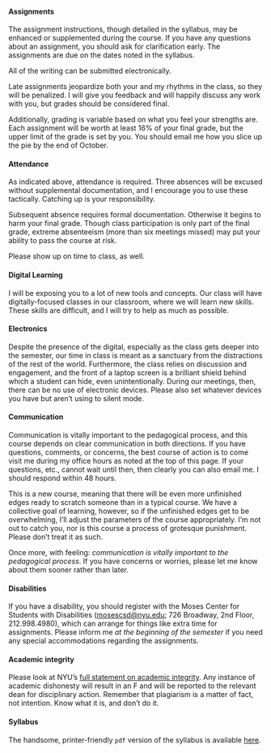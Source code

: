#### Assignments

The assignment instructions, though detailed in the syllabus, may be enhanced
or supplemented during the course. If you have any questions about an
assignment, you should ask for clarification early. The assignments are due on
the dates noted in the syllabus. 
    
All of the writing can be submitted electronically.
    
Late assignments jeopardize both your and my rhythms in the class, so they will
be penalized. I will give you feedback and will happily discuss any work with
you, but grades should be considered final.

Additionally, grading is variable based on what you feel your strengths are.
Each assignment will be worth at least 16% of your final grade, but the upper
limit of the grade is set by you. You should email me how you slice up the pie
by the end of October.

#### Attendance

As indicated above, attendance is required. Three absences will be excused
without supplemental documentation, and I encourage you to use these
tactically. Catching up is your responsibility.

Subsequent absence requires formal documentation. Otherwise it begins to harm
your final grade. Though class participation is only part of the final grade,
extreme absenteeism (more than six meetings missed) may put your ability to
pass the course at risk.

Please show up on time to class, as well.

#### Digital Learning

I will be exposing you to a lot of new tools and concepts. Our class will have
digitally-focused classes in our classroom, where we will learn new skills.
These skills are difficult, and I will try to help as much as possible.

#### Electronics

Despite the presence of the digital, especially as the class gets deeper into
the semester, our time in class is meant as a sanctuary from the distractions
of the rest of the world. Furthermore, the class relies on discussion and
engagement, and the front of a laptop screen is a brilliant shield behind which
a student can hide, even unintentionally. During our meetings, then, there can
be no use of electronic devices. Please also set whatever devices you have but
aren’t using to silent mode.

#### Communication

Communication is vitally important to the pedagogical process, and this course
depends on clear communication in both directions. If you have questions,
comments, or concerns, the best course of action is to come visit me during my
office hours as noted at the top of this page. If your questions, etc., cannot
wait until then, then clearly you can also email me.  I should respond within
48 hours.

This is a new course, meaning that there will be even more unfinished edges
ready to scratch someone than in a typical course. We have a collective goal of
learning, however, so if the unfinished edges get to be overwhelming, I’ll
adjust the parameters of the course appropriately. I’m not out to catch you,
nor is this course a process of grotesque punishment.  Please don’t treat it as
such.

Once more, with feeling: *communication is vitally important to the pedagogical
process*. If you have concerns or worries, please let me know about them sooner
rather than later.

#### Disabilities

If you have a disability, you should register with the Moses Center for
Students with Disabilities (mosescsd@nyu.edu; 726 Broadway, 2nd Floor,
212.998.4980), which can arrange for things like extra time for assignments.
Please inform me *at the beginning of the semester* if you need any special
accommodations regarding the assignments.

#### Academic integrity

Please look at NYU’s [full statement on academic
integrity](http://cas.nyu.edu/page/academicintegrity).  Any instance of
academic dishonesty will result in an F and will be reported to the relevant
dean for disciplinary action. Remember that plagiarism is a matter of fact, not
intention. Know what it is, and don’t do it.

#### Syllabus

The handsome, printer-friendly `pdf` version of the syllabus is available [here](https://github.com/muziejus/does-it-work/blob/master/syllabus.pdf).


